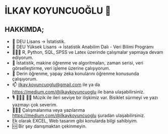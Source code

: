 # İLKAY KOYUNCUOĞLU 👋

## HAKKIMDA;

- 🔭 DEU Lisans -> İstatistik. 
- 🔭 DEU Yüksek Lisans -> İstatistik Anabilim Dalı - Veri Bilimi Programı
- 👩🏽‍💻 R, Python, SQL, SPSS ve Latex üzerinde çalışmalar yapmaya devam ediyorum.
- 🤔 İstatistik, makine öğrenme ve algoritmaları, zaman serisi, veri görselleştirme, veri işleme üzerine çalışıyorum.
- 💬 Derin öğrenme, yapay zeka konularını öğrenme konusunda çalışıyorum.
- 📫 ilkay.koyuncuoglu@gmail.com ile ya da https://medium.com/@ilkaykoyuncuoglu ile bana ulaşabilirsiniz.
- 🎙️ 🚴🏽‍♀️ ✍🏽 Müzik ile ileri seviye bir ilişkimiz var. Bisiklet sürmeyi ve yazı yazmayı çok severim. 
- 👩🏽‍🏭 Çalışmalarıma veya yazılarıma https://medium.com/@ilkaykoyuncuoglu şuradan ulaşabilirsiniz.
- Ek olarak EXCEL, Web tasarım gibi konularda bilgi sahibiyim.
- 🆘 Bir şey danışmaktan çekinmeyin.
